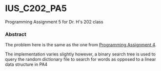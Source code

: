 # IUS_C202_PA5
Programming Assignment 5 for Dr. H's 202 class

### Abstract

The problem here is the same as the one from [Programming Assignment 4](../IUS_C202_PA4/blob/master/README.md).

The implementation varies slightly however, a binary search tree is used to query the random dictionary file to search for words as opposed to a linear data structure in PA4
